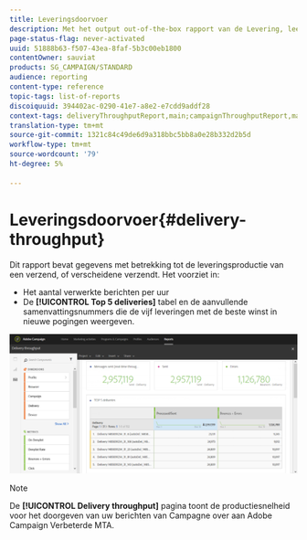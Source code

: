 ```yaml
---
title: Leveringsdoorvoer
description: Met het output out-of-the-box rapport van de Levering, leer over het succes van uw levering.
page-status-flag: never-activated
uuid: 51888b63-f507-43ea-8faf-5b3c00eb1800
contentOwner: sauviat
products: SG_CAMPAIGN/STANDARD
audience: reporting
content-type: reference
topic-tags: list-of-reports
discoiquuid: 394402ac-0290-41e7-a8e2-e7cdd9addf28
context-tags: deliveryThroughputReport,main;campaignThroughputReport,main;programThroughputReport,main
translation-type: tm+mt
source-git-commit: 1321c84c49de6d9a318bbc5bb8a0e28b332d2b5d
workflow-type: tm+mt
source-wordcount: '79'
ht-degree: 5%

---
```



# Leveringsdoorvoer{#delivery-throughput}

Dit rapport bevat gegevens met betrekking tot de leveringsproductie van een verzend, of verscheidene verzendt. Het voorziet in:

* Het aantal verwerkte berichten per uur
* De **[!UICONTROL Top 5 deliveries]** tabel en de aanvullende samenvattingsnummers die de vijf leveringen met de beste winst in nieuwe pogingen weergeven.

![](assets/delivery_reports_1.png)

>[!NOTE]
>
>De **[!UICONTROL Delivery throughput]** pagina toont de productiesnelheid voor het doorgeven van uw berichten van Campagne over aan Adobe Campaign Verbeterde MTA.
